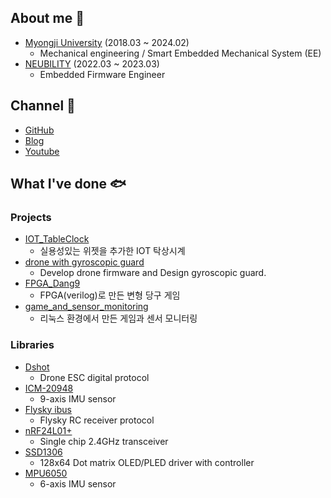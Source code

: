 ## About me 🦄 
- [Myongji University](https://www.mju.ac.kr/sites/mjukr/intro/intro.html) (2018.03 ~ 2024.02)
  - Mechanical engineering / Smart Embedded Mechanical System (EE)
- [NEUBILITY](https://www.neubility.co.kr/) (2022.03 ~ 2023.03)
  - Embedded Firmware Engineer

## Channel 🐬
- [GitHub](https://github.com/mokhwasomssi) 
- [Blog](https://mokhwasomssi.tistory.com/) 
- [Youtube](https://www.youtube.com/channel/UCjLpy5cuPepSS_kRHBvJvzQ)

## What I've done 🐟

### Projects 
- [IOT_TableClock](https://github.com/mokhwasomssi/IOT_TableClock)
  - 실용성있는 위젯을 추가한 IOT 탁상시계
- [drone with gyroscopic guard](https://github.com/mokhwasomssi/drone_with_gyroscopic_guard.git)
  - Develop drone firmware and Design gyroscopic guard.
- [FPGA_Dang9](https://github.com/mokhwasomssi/FPGA_Dang9.git)
  - FPGA(verilog)로 만든 변형 당구 게임
- [game_and_sensor_monitoring](https://github.com/mokhwasomssi/game_and_sensor_monitoring.git)
  - 리눅스 환경에서 만든 게임과 센서 모니터링

### Libraries
* [Dshot](https://github.com/mokhwasomssi/stm32_hal_dshot.git)
  - Drone ESC digital protocol
* [ICM-20948](https://github.com/mokhwasomssi/stm32_hal_icm20948.git)
  - 9-axis IMU sensor
* [Flysky ibus](https://github.com/mokhwasomssi/stm32_hal_flysky_ibus.git)
  - Flysky RC receiver protocol
* [nRF24L01+](https://github.com/mokhwasomssi/stm32_hal_nrf24l01.git)
  - Single chip 2.4GHz transceiver
* [SSD1306](https://github.com/mokhwasomssi/stm32_hal_ssd1306.git)
  - 128x64 Dot matrix OLED/PLED driver with controller
* [MPU6050](https://github.com/mokhwasomssi/stm32_hal_mpu6050.git)
  - 6-axis IMU sensor
